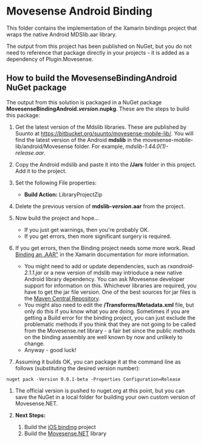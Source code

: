 # Movesense Android Binding

This folder contains the implementation of the Xamarin bindings project that wraps the native Android MDSlib.aar library.

The output from this project has been published on NuGet, but you do not need to reference that package directly in your projects - it is added as a dependency of Plugin.Movesense.

## How to build the MovesenseBindingAndroid NuGet package

The output from this solution is packaged in a NuGet package **MovesenseBindingAndroid.*version*.nupkg**. These are the steps to build this package:

1. Get the latest version of the Mdslib libraries. These are published by Suunto at <https://bitbucket.org/suunto/movesense-mobile-lib/>. You will find the latest version of the Android **mdslib** in the movesense-mobile-lib/android/Movesense folder. For example, *mdslib-1.44.0(1)-release.aar*. 

1. Copy the Android mdslib and paste it into the **/Jars** folder in this project. Add it to the project.

1. Set the following File properties:
   * **Build Action:** LibraryProjectZip

1. Delete the previous version of **mdslib-*version*.aar** from the project.

1. Now build the project and hope...
   * If you just get warnings, then you're probably OK.
   * If you get errors, then more significant surgery is required.

1. If you get errors, then the Binding project needs some more work. Read [Binding an .AAR"](https://docs.microsoft.com/xamarin/android/platform/binding-java-library/binding-an-aar) in the Xamarin documentation for more information.
   * You might need to add or update dependencies, such as *rxandroid-2.1.1.jar* or a new version of mdslib may intrioduce a new native Android library dependency. You can ask Movesense developer support for information on this. Whichever libraries are required, you have to get the jar file version. One of the best sources for jar files is the [Maven Central Repository](https://search.maven.org/).
   * You might also need to edit the **/Transforms/Metadata.xml** file, but only do this if you know what you are doing. Sometimes if you are getting a Build error for the binding project, you can just exclude the problematic methods if you think that they are not going to be called from the Movesense.net library - a fair bet since the public methods on the binding assembly are well known by now and unlikely to change.
   * Anyway - good luck!

1. Assuming it builds OK, you can package it at the command line as follows (substituting the desired version number):

`nuget pack -Version 0.0.1-beta -Properties Configuration=Release`

1. The official version is pushed to nuget.org at this point, but you can save the NuGet in a local folder for building your own custom version of Movesense.NET.

1. **Next Steps:**
   1. Build the [iOS binding](../../iOSBinding/README.md) project
   1. Build the [Movesense.NET](../../Movesensedotnet/README.md) library
